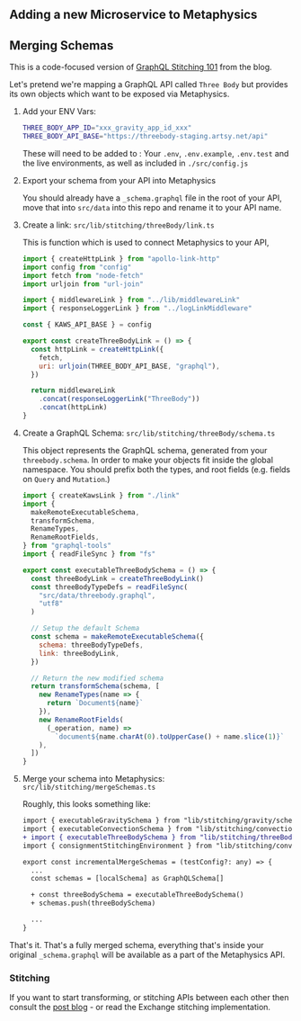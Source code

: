 ## Adding a new Microservice to Metaphysics

## Merging Schemas

This is a code-focused version of [GraphQL Stitching 101](http://artsy.github.io/blog/2018/12/11/GraphQL-Stitching/) from the blog.

Let's pretend we're mapping a GraphQL API called `Three Body` but provides its own objects which want to be exposed via Metaphysics.

1. Add your ENV Vars:

   ```sh
   THREE_BODY_APP_ID="xxx_gravity_app_id_xxx"
   THREE_BODY_API_BASE="https://threebody-staging.artsy.net/api"
   ```

   These will need to be added to : Your `.env`, `.env.example`, `.env.test` and
   the live environments, as well as included in `./src/config.js`

1. Export your schema from your API into Metaphysics

   You should already have a `_schema.graphql` file in the root of your API, move that
   into `src/data` into this repo and rename it to your API name.

1. Create a link: `src/lib/stitching/threeBody/link.ts`

   This is function which is used to connect Metaphysics to your API,

   ```js
   import { createHttpLink } from "apollo-link-http"
   import config from "config"
   import fetch from "node-fetch"
   import urljoin from "url-join"

   import { middlewareLink } from "../lib/middlewareLink"
   import { responseLoggerLink } from "../logLinkMiddleware"

   const { KAWS_API_BASE } = config

   export const createThreeBodyLink = () => {
     const httpLink = createHttpLink({
       fetch,
       uri: urljoin(THREE_BODY_API_BASE, "graphql"),
     })

     return middlewareLink
       .concat(responseLoggerLink("ThreeBody"))
       .concat(httpLink)
   }
   ```

1. Create a GraphQL Schema: `src/lib/stitching/threeBody/schema.ts`

   This object represents the GraphQL schema, generated from your `threebody.schema`. In
   order to make your objects fit inside the global namespace. You should prefix both the types, and root fields (e.g. fields on `Query` and `Mutation`.)

   ```javascript
   import { createKawsLink } from "./link"
   import {
     makeRemoteExecutableSchema,
     transformSchema,
     RenameTypes,
     RenameRootFields,
   } from "graphql-tools"
   import { readFileSync } from "fs"

   export const executableThreeBodySchema = () => {
     const threeBodyLink = createThreeBodyLink()
     const threeBodyTypeDefs = readFileSync(
       "src/data/threebody.graphql",
       "utf8"
     )

     // Setup the default Schema
     const schema = makeRemoteExecutableSchema({
       schema: threeBodyTypeDefs,
       link: threeBodyLink,
     })

     // Return the new modified schema
     return transformSchema(schema, [
       new RenameTypes(name => {
         return `Document${name}`
       }),
       new RenameRootFields(
         (_operation, name) =>
           `document${name.charAt(0).toUpperCase() + name.slice(1)}`
       ),
     ])
   }
   ```

1. Merge your schema into Metaphysics: `src/lib/stitching/mergeSchemas.ts`

   Roughly, this looks something like:

   ```diff
   import { executableGravitySchema } from "lib/stitching/gravity/schema"
   import { executableConvectionSchema } from "lib/stitching/convection/schema"
   + import { executableThreeBodySchema } from "lib/stitching/threeBody/schema"
   import { consignmentStitchingEnvironment } from "lib/stitching/convection/stitching"

   export const incrementalMergeSchemas = (testConfig?: any) => {
     ...
     const schemas = [localSchema] as GraphQLSchema[]

     + const threeBodySchema = executableThreeBodySchema()
     + schemas.push(threeBodySchema)

     ...
   }
   ```

That's it. That's a fully merged schema, everything that's inside your original `_schema.graphql` will be available as a part of the Metaphysics API.

### Stitching

If you want to start transforming, or stitching APIs between each other then consult the [post blog](http://artsy.github.io/blog/2018/12/11/GraphQL-Stitching/) - or read the Exchange stitching implementation.

